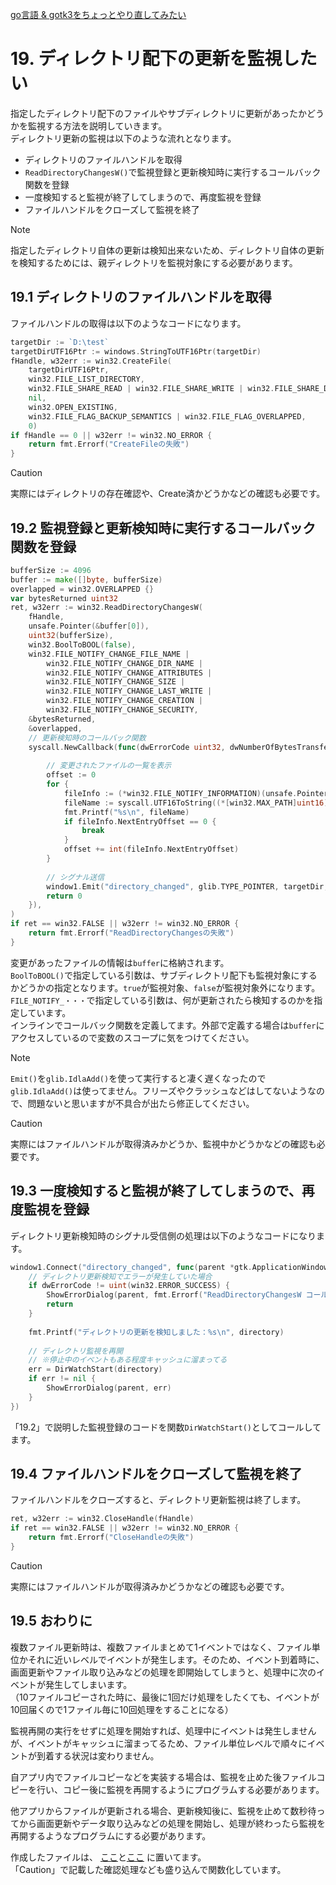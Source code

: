 [go言語 & gotk3をちょっとやり直してみたい](../../README.md#go%E8%A8%80%E8%AA%9Egotk3%E3%82%92%E3%81%A1%E3%82%87%E3%81%A3%E3%81%A8%E3%82%84%E3%82%8A%E7%9B%B4%E3%81%97%E3%81%A6%E3%81%BF%E3%81%9F%E3%81%84)  

# 19. ディレクトリ配下の更新を監視したい  

指定したディレクトリ配下のファイルやサブディレクトリに更新があったかどうかを監視する方法を説明していきます。  
ディレクトリ更新の監視は以下のような流れとなります。  

- ディレクトリのファイルハンドルを取得  
- `ReadDirectoryChangesW()`で監視登録と更新検知時に実行するコールバック関数を登録  
- 一度検知すると監視が終了してしまうので、再度監視を登録  
- ファイルハンドルをクローズして監視を終了  

> [!NOTE]  
> 指定したディレクトリ自体の更新は検知出来ないため、ディレクトリ自体の更新を検知するためには、親ディレクトリを監視対象にする必要があります。  

## 19.1 ディレクトリのファイルハンドルを取得  

ファイルハンドルの取得は以下のようなコードになります。  

```go
targetDir := `D:\test`
targetDirUTF16Ptr := windows.StringToUTF16Ptr(targetDir)
fHandle, w32err := win32.CreateFile(
	targetDirUTF16Ptr,
	win32.FILE_LIST_DIRECTORY,
	win32.FILE_SHARE_READ | win32.FILE_SHARE_WRITE | win32.FILE_SHARE_DELETE,
	nil,
	win32.OPEN_EXISTING,
	win32.FILE_FLAG_BACKUP_SEMANTICS | win32.FILE_FLAG_OVERLAPPED,
	0)
if fHandle == 0 || w32err != win32.NO_ERROR {
	return fmt.Errorf("CreateFileの失敗")
}
```

> [!CAUTION]  
> 実際にはディレクトリの存在確認や、Create済かどうかなどの確認も必要です。  

## 19.2 監視登録と更新検知時に実行するコールバック関数を登録  

```go
bufferSize := 4096
buffer := make([]byte, bufferSize)
overlapped = win32.OVERLAPPED {}
var bytesReturned uint32
ret, w32err := win32.ReadDirectoryChangesW(
	fHandle,
	unsafe.Pointer(&buffer[0]),
	uint32(bufferSize),
	win32.BoolToBOOL(false),
	win32.FILE_NOTIFY_CHANGE_FILE_NAME |
		win32.FILE_NOTIFY_CHANGE_DIR_NAME |
		win32.FILE_NOTIFY_CHANGE_ATTRIBUTES |
		win32.FILE_NOTIFY_CHANGE_SIZE |
		win32.FILE_NOTIFY_CHANGE_LAST_WRITE |
		win32.FILE_NOTIFY_CHANGE_CREATION |
		win32.FILE_NOTIFY_CHANGE_SECURITY,
	&bytesReturned,
	&overlapped,
	// 更新検知時のコールバック関数
	syscall.NewCallback(func(dwErrorCode uint32, dwNumberOfBytesTransfered uint32, lpOverlapped *win32.OVERLAPPED) uintptr {
		
		// 変更されたファイルの一覧を表示
		offset := 0
		for {
			fileInfo := (*win32.FILE_NOTIFY_INFORMATION)(unsafe.Pointer(&buffer[offset]))
			fileName := syscall.UTF16ToString((*[win32.MAX_PATH]uint16)(unsafe.Pointer(&fileInfo.FileName[0]))[:fileInfo.FileNameLength / 2])
			fmt.Printf("%s\n", fileName)
			if fileInfo.NextEntryOffset == 0 {
				break
			}
			offset += int(fileInfo.NextEntryOffset)
		}
		
		// シグナル送信
		window1.Emit("directory_changed", glib.TYPE_POINTER, targetDir, uint(dwErrorCode))
		return 0
	}),
)
if ret == win32.FALSE || w32err != win32.NO_ERROR {
	return fmt.Errorf("ReadDirectoryChangesの失敗")
}
```

変更があったファイルの情報は`buffer`に格納されます。  
`BoolToBOOL()`で指定している引数は、サブディレクトリ配下も監視対象にするかどうかの指定となります。`true`が監視対象、`false`が監視対象外になります。  
`FILE_NOTIFY_・・・`で指定している引数は、何が更新されたら検知するのかを指定しています。  
インラインでコールバック関数を定義してます。外部で定義する場合は`buffer`にアクセスしているので変数のスコープに気をつけてください。  



> [!NOTE]  
> `Emit()`を`glib.IdlaAdd()`を使って実行すると凄く遅くなったので`glib.IdlaAdd()`は使ってません。フリーズやクラッシュなどはしてないようなので、問題ないと思いますが不具合が出たら修正してください。  

> [!CAUTION]  
> 実際にはファイルハンドルが取得済みかどうか、監視中かどうかなどの確認も必要です。  

## 19.3 一度検知すると監視が終了してしまうので、再度監視を登録  

ディレクトリ更新検知時のシグナル受信側の処理は以下のようなコードになります。  

```go
window1.Connect("directory_changed", func(parent *gtk.ApplicationWindow, directory string, dwErrorCode uint) {
	// ディレクトリ更新検知でエラーが発生していた場合
	if dwErrorCode != uint(win32.ERROR_SUCCESS) {
		ShowErrorDialog(parent, fmt.Errorf("ReadDirectoryChangesW コールバックエラー: %v", dwErrorCode))
		return
	}
	
	fmt.Printf("ディレクトリの更新を検知しました：%s\n", directory)
	
	// ディレクトリ監視を再開
	// ※停止中のイベントもある程度キャッシュに溜まってる
	err = DirWatchStart(directory)
	if err != nil {
		ShowErrorDialog(parent, err)
	}
})
```

「19.2」で説明した監視登録のコードを関数`DirWatchStart()`としてコールしてます。  

## 19.4 ファイルハンドルをクローズして監視を終了  

ファイルハンドルをクローズすると、ディレクトリ更新監視は終了します。  

```go
ret, w32err := win32.CloseHandle(fHandle)
if ret == win32.FALSE || w32err != win32.NO_ERROR {
	return fmt.Errorf("CloseHandleの失敗")
}
```

> [!CAUTION]  
> 実際にはファイルハンドルが取得済みかどうかなどの確認も必要です。  

## 19.5 おわりに  

複数ファイル更新時は、複数ファイルまとめて1イベントではなく、ファイル単位かそれに近いレベルでイベントが発生します。そのため、イベント到着時に、画面更新やファイル取り込みなどの処理を即開始してしまうと、処理中に次のイベントが発生してしまいます。  
（10ファイルコピーされた時に、最後に1回だけ処理をしたくても、イベントが10回届くので1ファイル毎に10回処理をすることになる）  

監視再開の実行をせずに処理を開始すれば、処理中にイベントは発生しませんが、イベントがキャッシュに溜まってるため、ファイル単位レベルで順々にイベントが到着する状況は変わりません。  

自アプリ内でファイルコピーなどを実装する場合は、監視を止めた後ファイルコピーを行い、コピー後に監視を再開するようにプログラムする必要があります。  

他アプリからファイルが更新される場合、更新検知後に、監視を止めて数秒待ってから画面更新やデータ取り込みなどの処理を開始し、処理が終わったら監視を再開するようなプログラムにする必要があります。  

作成したファイルは、
[ここ](19_SimpleWindow_directory.go)と[ここ](19_library.go)
に置いてます。   
「Caution」で記載した確認処理なども盛り込んで関数化しています。  
